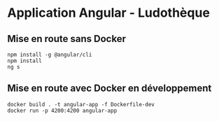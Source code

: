 # Application Angular - Ludothèque

## Mise en route sans Docker

```shell
npm install -g @angular/cli
npm install
ng s
```

## Mise en route avec Docker en développement

```shell
docker build . -t angular-app -f Dockerfile-dev
docker run -p 4200:4200 angular-app
```
